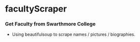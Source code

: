 # facultyScraper

### Get Faculty from Swarthmore College ###
- Using beautifulsoup to scrape names / pictures / biographies.
